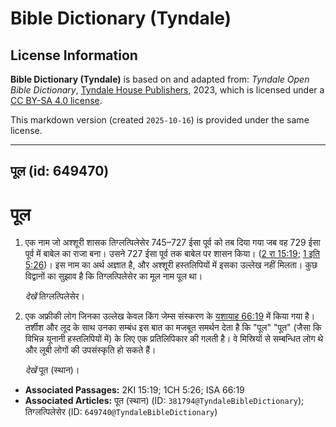 # Bible Dictionary (Tyndale)

## License Information

**Bible Dictionary (Tyndale)** is based on and adapted from: _Tyndale Open Bible Dictionary_, [Tyndale House Publishers](https://tyndaleopenresources.com/), 2023, which is licensed under a [CC BY-SA 4.0 license](https://creativecommons.org/licenses/by-sa/4.0/legalcode.en).

This markdown version (created `2025-10-16`) is provided under the same license.



--------------------------------

## पूल (id: 649470)

पूल
===

1. एक नाम जो अश्शूरी शासक तिग्लत्पिलेसेर 745–727 ईसा पूर्व को तब दिया गया जब वह 729 ईसा पूर्व में बाबेल का राजा बना। उसने 727 ईसा पूर्व तक बाबेल पर शासन किया। ([2 रा 15:19](https://ref.ly/2Kgs15:19); [1 इति 5:26](https://ref.ly/1Chr5:26))। इस नाम का अर्थ अज्ञात है, और अश्शूरी हस्तलिपियों में इसका उल्लेख नहीं मिलता। कुछ विद्वानों का सुझाव है कि तिग्लत्पिलेसेर का मूल नाम पूल था।

    *देखें* तिग्लत्पिलेसेर।

2. एक अफ्रीकी लोग जिनका उल्लेख केवल किंग जेम्स संस्करण के [यशायाह 66:19](https://ref.ly/Isa66:19) में किया गया है। तर्शीश और लूद के साथ उनका सम्बंध इस बात का मजबूत समर्थन देता है कि "पूल" "पूत" (जैसा कि विभिन्न यूनानी हस्तलिपियों में) के लिए एक प्रतिलिपिकार की गलती है। वे मिस्रियों से सम्बन्धित लोग थे और लूबी लोगों की उपसंस्कृति हो सकते हैं।

    *देखें* पूत (स्थान)।

* **Associated Passages:** 2KI 15:19; 1CH 5:26; ISA 66:19
* **Associated Articles:** पूत (स्थान) (ID: `381794@TyndaleBibleDictionary`); तिग्लत्पिलेसेर (ID: `649740@TyndaleBibleDictionary`)

